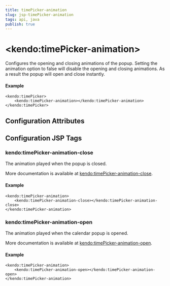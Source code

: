 ```yaml
---
title: timePicker-animation
slug: jsp-timePicker-animation
tags: api, java
publish: true
---
```


# \<kendo:timePicker-animation\>

Configures the opening and closing animations of the popup. Setting the animation option to false will disable the opening and closing animations. As a result the popup will open and close instantly.

#### Example
    <kendo:timePicker>
        <kendo:timePicker-animation></kendo:timePicker-animation>
    </kendo:timePicker>

## Configuration Attributes


##  Configuration JSP Tags

### kendo:timePicker-animation-close

The animation played when the popup is closed.

More documentation is available at [kendo:timePicker-animation-close](/kendo-ui/api/wrappers/jsp/timepicker/animation-close).

#### Example

    <kendo:timePicker-animation>
        <kendo:timePicker-animation-close></kendo:timePicker-animation-close>
    </kendo:timePicker-animation>

### kendo:timePicker-animation-open

The animation played when the calendar popup is opened.

More documentation is available at [kendo:timePicker-animation-open](/kendo-ui/api/wrappers/jsp/timepicker/animation-open).

#### Example

    <kendo:timePicker-animation>
        <kendo:timePicker-animation-open></kendo:timePicker-animation-open>
    </kendo:timePicker-animation>

